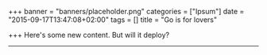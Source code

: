 +++
banner = "banners/placeholder.png"
categories = ["Ipsum"]
date = "2015-09-17T13:47:08+02:00"
tags = []
title = "Go is for lovers"

+++
Here's some new content. But will it deploy?

---